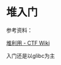 # 堆入门

参考资料：

[堆利用 - CTF Wiki](https://ctf-wiki.org/pwn/linux/user-mode/heap/ptmalloc2/introduction/)



入门还是以glibc为主